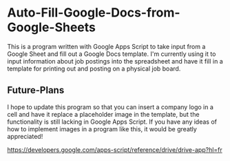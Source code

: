 # Auto-Fill-Google-Docs-from-Google-Sheets
This is a program written with Google Apps Script to take input from a Google Sheet and fill out a Google Docs template.
I'm currently using it to input information about job postings into the spreadsheet and have it fill in a template for printing out and posting on a physical job board. 

## Future-Plans
I hope to update this program so that you can insert a company logo in a cell and have it replace a placeholder image in the template, but the functionality is still lacking in Google Apps Script.
If you have any ideas of how to implement images in a program like this, it would be greatly appreciated!

https://developers.google.com/apps-script/reference/drive/drive-app?hl=fr
